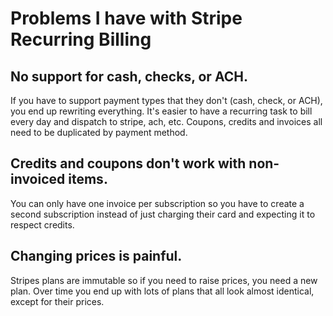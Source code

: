 # Problems I have with Stripe Recurring Billing

## No support for cash, checks, or ACH.

If you have to support payment types that they don't (cash, check, or ACH), you end up rewriting everything.  It's easier to have a recurring task to bill every day and dispatch to stripe, ach, etc.  Coupons, credits and invoices all need to be duplicated by payment method.

## Credits and coupons don't work with non-invoiced items.  

You can only have one invoice per subscription so you have to create a second subscription instead of just charging their card and expecting it to respect credits.

## Changing prices is painful.  

Stripes plans are immutable so if you need to raise prices, you need a new plan.  Over time you end up with lots of plans that all look almost identical, except for their prices.
